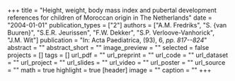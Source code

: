 +++
title = "Height, weight, body mass index and pubertal development references for children of Moroccan origin in The Netherlands"
date = "2004-01-01"
publication_types = ["2"]
authors = ["A.M. Fredriks", "S. {van Buuren}", "S.E.R. Jeurissen", "F.W. Dekker", "S.P. Verloove-Vanhorick", "J.M. Wit"]
publication = "In: Acta Paediatrica, (93), 6, _pp. 817--824_"
abstract = ""
abstract_short = ""
image_preview = ""
selected = false
projects = []
tags = []
url_pdf = ""
url_preprint = ""
url_code = ""
url_dataset = ""
url_project = ""
url_slides = ""
url_video = ""
url_poster = ""
url_source = ""
math = true
highlight = true
[header]
image = ""
caption = ""
+++
